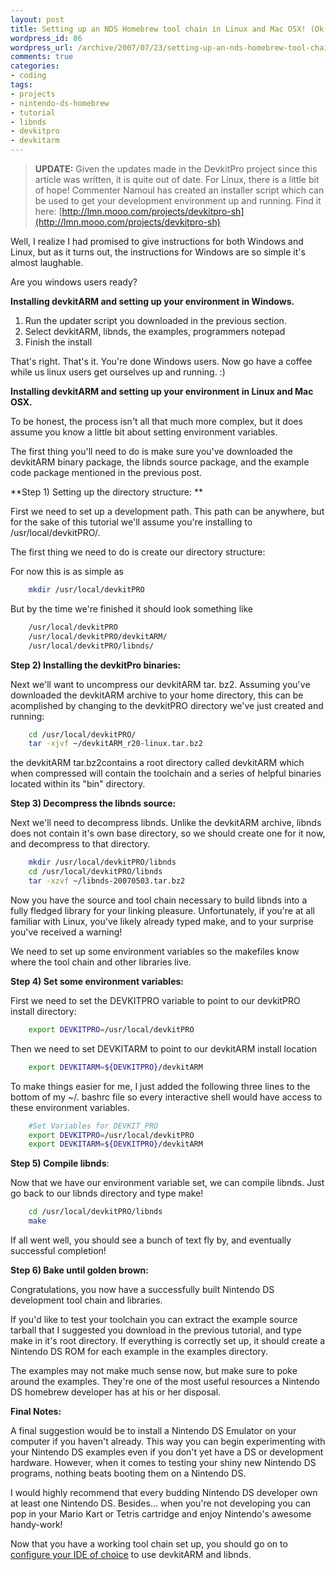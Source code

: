```yaml
--- 
layout: post
title: Setting up an NDS Homebrew tool chain in Linux and Mac OSX! (Ok... Windows too...)
wordpress_id: 86
wordpress_url: /archive/2007/07/23/setting-up-an-nds-homebrew-tool-chain-in-linux-and-mac-osx-ok-windows-too/
comments: true
categories: 
- coding
tags: 
- projects
- nintendo-ds-homebrew
- tutorial
- libnds
- devkitpro
- devkitarm
---
```


> **UPDATE:** Given the updates made in the DevkitPro project since this article was written, it is quite out of date. For Linux, there is a little bit of hope! Commenter Namoul has created an installer script which can be used to get your development environment up and running. Find it here: [http://lmn.mooo.com/projects/devkitpro-sh](http://lmn.mooo.com/projects/devkitpro-sh)

Well, I realize I had promised to give instructions for both Windows and Linux, but as it turns out, the instructions for Windows are so simple it's almost laughable. 

Are you windows users ready?

**Installing devkitARM and setting up your environment in Windows.**
1. Run the updater script you downloaded in the previous section.
2. Select devkitARM, libnds, the examples, programmers notepad
3. Finish the install

That's right. That's it. You're done Windows users. Now go have a coffee while us linux users get ourselves up and running. :)

**Installing devkitARM and setting up your environment in Linux and Mac OSX.**

To be honest, the process isn't all that much more complex, but it does assume you know a little bit about setting environment variables. 

The first thing you'll need to do is make sure you've downloaded the devkitARM binary package, the libnds source package, and the example code package mentioned in the previous post.

**Step 1) Setting up the directory structure: **

First we need to set up a development path. This path can be anywhere, but for the sake of this tutorial we'll assume you're installing to /usr/local/devkitPRO/. 

The first thing we need to do is create our directory structure:

For now this is as simple as
```bash
    mkdir /usr/local/devkitPRO
```

But by the time we're finished it should look something like
```bash
    /usr/local/devkitPRO
    /usr/local/devkitPRO/devkitARM/
    /usr/local/devkitPRO/libnds/
```

**Step 2) Installing the devkitPro binaries:**

Next we'll want to uncompress our devkitARM tar. bz2. Assuming you've downloaded the devkitARM archive to your home directory, this can be acomplished by changing to the devkitPRO directory we've just created and running:
```bash
    cd /usr/local/devkitPRO/
    tar -xjvf ~/devkitARM_r20-linux.tar.bz2
```

the devkitARM tar.bz2contains a root directory called devkitARM which when compressed will contain the toolchain and a series of helpful binaries located within its "bin" directory.

**Step 3) Decompress the libnds source:**

Next we'll need to decompress libnds. Unlike the devkitARM archive, libnds does not contain it's own base directory, so we should create one for it now, and decompress to that directory.

```bash
    mkdir /usr/local/devkitPRO/libnds
    cd /usr/local/devkitPRO/libnds
    tar -xzvf ~/libnds-20070503.tar.bz2
```

Now you have the source and tool chain necessary to build libnds into a fully fledged library for your linking pleasure. Unfortunately, if you're at all familiar with Linux, you've likely already typed make, and to your surprise you've received a warning!

We need to set up some environment variables so the makefiles know where the tool chain and other libraries live.

**Step 4) Set some environment variables:**

First we need to set the DEVKITPRO variable to point to our devkitPRO install directory:
```bash
    export DEVKITPRO=/usr/local/devkitPRO
```

Then we need to set DEVKITARM to point to our devkitARM install location
```bash
    export DEVKITARM=${DEVKITPRO}/devkitARM
```

To make things easier for me, I just added the following three lines to the bottom of my ~/. bashrc file so every interactive shell would have access to these environment variables.

```bash
    #Set Variables for DEVKIT_PRO
    export DEVKITPRO=/usr/local/devkitPRO
    export DEVKITARM=${DEVKITPRO}/devkitARM
```

**Step 5) Compile libnds**:

Now that we have our environment variable set, we can compile libnds. 
Just go back to our libnds directory and type make!

```bash
    cd /usr/local/devkitPRO/libnds
    make
```

If all went well, you should see a bunch of text fly by, and eventually successful completion!

**Step 6) Bake until golden brown:**

Congratulations, you now have a successfully built Nintendo DS development tool chain and libraries. 

If you'd like to test your toolchain you can extract the example source tarball that I suggested you download in the previous tutorial, and type make in it's root directory. If everything is correctly set up, it should create a Nintendo DS ROM for each example in the examples directory. 

The examples may not make much sense now, but make sure to poke around the examples. They're one of the most useful resources a Nintendo DS homebrew developer has at his or her disposal.

**Final Notes:**

A final suggestion would be to install a Nintendo DS Emulator on your computer if you haven't already. This way you can begin experimenting with your Nintendo DS examples even if you don't yet have a DS or development hardware. However, when it comes to testing your shiny new Nintendo DS programs, nothing beats booting them on a Nintendo DS. 

I would highly recommend that every budding Nintendo DS developer own at least one Nintendo DS. Besides... when you're not developing you can pop in your Mario Kart or Tetris cartridge and enjoy Nintendo's awesome handy-work!

Now that you have a working tool chain set up, you should go on to [configure your IDE of choice](/archive/2007/07/10/so-you-want-to-make-nintendo-ds-homebrew/ "Tutorial index with links to setting up devkitARM and libnds for various IDEs.") to use devkitARM and libnds.
